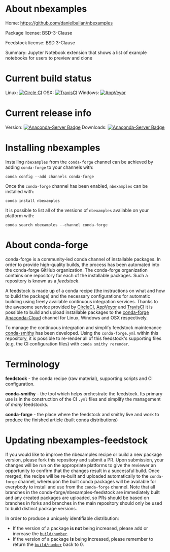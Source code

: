 About nbexamples
================

Home: https://github.com/danielballan/nbexamples

Package license: BSD-3-Clause

Feedstock license: BSD 3-Clause

Summary: Jupyter Notebook extension that shows a list of example notebooks for users to preview and clone



Current build status
====================

Linux: [![Circle CI](https://circleci.com/gh/conda-forge/nbexamples-feedstock.svg?style=shield)](https://circleci.com/gh/conda-forge/nbexamples-feedstock)
OSX: [![TravisCI](https://travis-ci.org/conda-forge/nbexamples-feedstock.svg?branch=master)](https://travis-ci.org/conda-forge/nbexamples-feedstock)
Windows: [![AppVeyor](https://ci.appveyor.com/api/projects/status/github/conda-forge/nbexamples-feedstock?svg=True)](https://ci.appveyor.com/project/conda-forge/nbexamples-feedstock/branch/master)

Current release info
====================
Version: [![Anaconda-Server Badge](https://anaconda.org/conda-forge/nbexamples/badges/version.svg)](https://anaconda.org/conda-forge/nbexamples)
Downloads: [![Anaconda-Server Badge](https://anaconda.org/conda-forge/nbexamples/badges/downloads.svg)](https://anaconda.org/conda-forge/nbexamples)

Installing nbexamples
=====================

Installing `nbexamples` from the `conda-forge` channel can be achieved by adding `conda-forge` to your channels with:

```
conda config --add channels conda-forge
```

Once the `conda-forge` channel has been enabled, `nbexamples` can be installed with:

```
conda install nbexamples
```

It is possible to list all of the versions of `nbexamples` available on your platform with:

```
conda search nbexamples --channel conda-forge
```


About conda-forge
=================

conda-forge is a community-led conda channel of installable packages.
In order to provide high-quality builds, the process has been automated into the
conda-forge GitHub organization. The conda-forge organization contains one repository
for each of the installable packages. Such a repository is known as a *feedstock*.

A feedstock is made up of a conda recipe (the instructions on what and how to build
the package) and the necessary configurations for automatic building using freely
available continuous integration services. Thanks to the awesome service provided by
[CircleCI](https://circleci.com/), [AppVeyor](http://www.appveyor.com/)
and [TravisCI](https://travis-ci.org/) it is possible to build and upload installable
packages to the [conda-forge](https://anaconda.org/conda-forge)
[Anaconda-Cloud](http://docs.anaconda.org/) channel for Linux, Windows and OSX respectively.

To manage the continuous integration and simplify feedstock maintenance
[conda-smithy](http://github.com/conda-forge/conda-smithy) has been developed.
Using the ``conda-forge.yml`` within this repository, it is possible to re-render all of
this feedstock's supporting files (e.g. the CI configuration files) with ``conda smithy rerender``.


Terminology
===========

**feedstock** - the conda recipe (raw material), supporting scripts and CI configuration.

**conda-smithy** - the tool which helps orchestrate the feedstock.
                   Its primary use is in the construction of the CI ``.yml`` files
                   and simplify the management of *many* feedstocks.

**conda-forge** - the place where the feedstock and smithy live and work to
                  produce the finished article (built conda distributions)


Updating nbexamples-feedstock
=============================

If you would like to improve the nbexamples recipe or build a new
package version, please fork this repository and submit a PR. Upon submission,
your changes will be run on the appropriate platforms to give the reviewer an
opportunity to confirm that the changes result in a successful build. Once
merged, the recipe will be re-built and uploaded automatically to the
`conda-forge` channel, whereupon the built conda packages will be available for
everybody to install and use from the `conda-forge` channel.
Note that all branches in the conda-forge/nbexamples-feedstock are
immediately built and any created packages are uploaded, so PRs should be based
on branches in forks and branches in the main repository should only be used to
build distinct package versions.

In order to produce a uniquely identifiable distribution:
 * If the version of a package **is not** being increased, please add or increase
   the [``build/number``](http://conda.pydata.org/docs/building/meta-yaml.html#build-number-and-string).
 * If the version of a package **is** being increased, please remember to return
   the [``build/number``](http://conda.pydata.org/docs/building/meta-yaml.html#build-number-and-string)
   back to 0.
